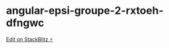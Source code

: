 # angular-epsi-groupe-2-rxtoeh-dfngwc

[Edit on StackBlitz ⚡️](https://stackblitz.com/edit/angular-epsi-groupe-2-rxtoeh-dfngwc)